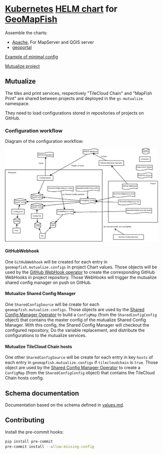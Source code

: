 # [Kubernetes](https://kubernetes.io/) [HELM chart](https://helm.sh/) for [GeoMapFish](https://github.com/camptocamp/c2cgeoportal)

Assemble the charts:

- [Apache](https://github.com/camptocamp/helm-apache), For MapServer and QGIS server
- [geoportal](https://github.com/camptocamp/helm-geoportal)

[Example of minimal config](./tests/recommend.yaml)

[Mutualize project](https://github.com/camptocamp/helm-mutualized/)

## Mutualize

The tiles and print services, respectively "TileCloud Chain" and "MapFish Print" are shared between
projects and deployed in the `gs-mutualize` namespace.

They need to load configurations stored in repositories of projects on GitHub.

### Configuration workflow

Diagram of the configuration workflow:

![Diagram of the configuration workflow](./mutualize.png 'Diagram of the configuration workflow')

#### GitHubWebhook

One `GitHubWebhook` will be created for each entry in `geomapfish.mutualize.configs` in project Chart values.
Those objects will be used by the
[GitHub WebHook operator](https://github.com/camptocamp/operator-github-webhook/)
to create the corresponding GitHub WebHooks in project repository.
Those WebHooks will trigger the mutualize shared config manager on push on GitHub.

#### Mutualize Shared Config Manager

One `SharedConfigSource` will be create for each `geomapfish.mutualize.configs`.
Those objects are used by the
[Shared Config Manager Operator](https://github.com/camptocamp/operator-shared-config-manager)
to build a `ConfigMap` (from the `SharedConfigConfig` object) that contains the master config of the mutualize
Shared Config Manager.
With this config, the Shared Config Manager will checkout the configured repository,
Do the variable replacement, and distribute the configurations to the mutualize services.

#### Mutualize TileCloud Chain hosts

One other `SharedConfigSource` will be create for each entry in key `hosts` of each entry in
`geomapfish.mutualize.configs` if `tilecloudchain` is `true`.
Those object are used by the
[Shared Config Manager Operator](https://github.com/camptocamp/operator-shared-config-manager)
to create a `ConfigMap` (from the `SharedConfigConfig` object) that contains the TileCloud Chain hosts config.

## Schema documentation

Documentation based on the schema defined in [values.md](./values.md).

## Contributing

Install the pre-commit hooks:

```bash
pip install pre-commit
pre-commit install --allow-missing-config
```

